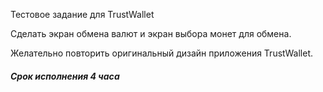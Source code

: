 Тестовое задание для TrustWallet

Сделать экран обмена валют и экран выбора монет для обмена.

Желательно повторить оригинальный дизайн приложения TrustWallet.

##### Срок исполнения 4 часа

  